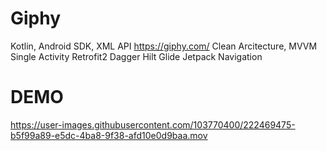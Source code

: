 # Giphy

Kotlin, Android SDK, XML
API https://giphy.com/
Clean Arcitecture, MVVM
Single Activity
Retrofit2
Dagger Hilt
Glide
Jetpack Navigation

# DEMO

https://user-images.githubusercontent.com/103770400/222469475-b5f99a89-e5dc-4ba8-9f38-afd10e0d9baa.mov
